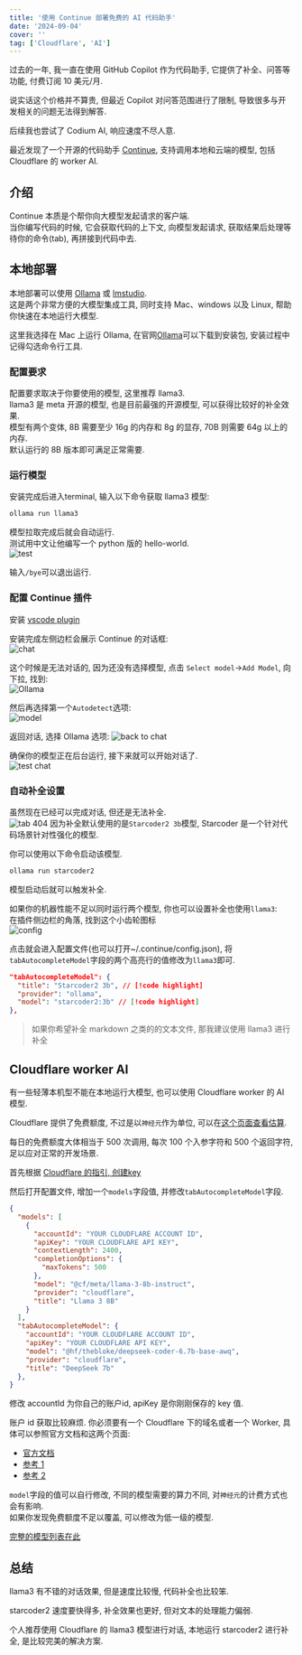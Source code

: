 ```yaml
---
title: '使用 Continue 部署免费的 AI 代码助手'
date: '2024-09-04'
cover: ''
tag: ['Cloudflare', 'AI']
---
```


过去的一年, 我一直在使用 GitHub Copilot 作为代码助手, 它提供了补全、问答等功能, 付费订阅 10 美元/月.  

说实话这个价格并不算贵, 但最近 Copilot 对问答范围进行了限制, 导致很多与开发相关的问题无法得到解答.  

后续我也尝试了 Codium AI, 响应速度不尽人意.  

最近发现了一个开源的代码助手 [Continue](https://www.continue.dev/), 支持调用本地和云端的模型, 包括 Cloudflare 的 worker AI.  

## 介绍
Continue 本质是个帮你向大模型发起请求的客户端.  
当你编写代码的时候, 它会获取代码的上下文, 向模型发起请求, 获取结果后处理等待你的命令(tab), 再拼接到代码中去.  

## 本地部署  
本地部署可以使用 [Ollama](https://ollama.com/) 或 [lmstudio](https://docs.continue.dev/reference/Model%20Providers/lmstudio).  
这是两个非常方便的大模型集成工具, 同时支持 Mac、windows 以及 Linux, 帮助你快速在本地运行大模型.  

这里我选择在 Mac 上运行 Ollama, 在官网[Ollama](https://ollama.com/)可以下载到安装包, 安装过程中记得勾选命令行工具.  

### 配置要求
配置要求取决于你要使用的模型, 这里推荐 llama3.  
llama3 是 meta 开源的模型, 也是目前最强的开源模型, 可以获得比较好的补全效果.  
模型有两个变体, 8B 需要至少 16g 的内存和 8g 的显存, 70B 则需要 64g 以上的内存.  
默认运行的 8B 版本即可满足正常需要.  

### 运行模型
安装完成后进入terminal, 输入以下命令获取 llama3 模型:  

```bash
ollama run llama3
```
模型拉取完成后就会自动运行.  
测试用中文让他编写一个 python 版的 hello-world.  
![test](https://r2.ray-d-song.com/2024/09/6d3a74f153d36136f7ae81586e8315fb.png)

输入`/bye`可以退出运行.  

### 配置 Continue 插件
安装 [vscode plugin](https://marketplace.visualstudio.com/items?itemName=Continue.continue)  

安装完成左侧边栏会展示 Continue 的对话框:  
![chat](https://r2.ray-d-song.com/2024/09/ea18b185908bda96720414fcad005f10.png)

这个时候是无法对话的, 因为还没有选择模型, 点击 `Select model`->`Add Model`, 向下拉, 找到:  
![Ollama](https://r2.ray-d-song.com/2024/09/58d456bc4ba21cacbb2f2c2b076722de.png)  

然后再选择第一个`Autodetect`选项:  
![model](https://r2.ray-d-song.com/2024/09/05191d0410e4f23c30285563b15c54dc.png)  

返回对话, 选择 Ollama 选项:
![back to chat](https://r2.ray-d-song.com/2024/09/f82f1758e1ea1f85cf5cd9db3913e11d.png)

确保你的模型正在后台运行, 接下来就可以开始对话了.  
![test chat](https://r2.ray-d-song.com/2024/09/2880fe2110c014bc1b6e736d41bb0e71.png)

### 自动补全设置
虽然现在已经可以完成对话, 但还是无法补全.  
![tab 404](https://r2.ray-d-song.com/2024/09/c072cad8863c2a50f9202e05e3442d44.png)
因为补全默认使用的是`Starcoder2 3b`模型, Starcoder 是一个针对代码场景针对性强化的模型.  

你可以使用以下命令启动该模型.  
```bash
ollama run starcoder2
```
模型启动后就可以触发补全.  

如果你的机器性能不足以同时运行两个模型, 你也可以设置补全也使用`llama3`:  
在插件侧边栏的角落, 找到这个小齿轮图标  
![config](https://r2.ray-d-song.com/2024/09/d3b06fcec439af8e2cec4d360f2663c2.png)

点击就会进入配置文件(也可以打开~/.continue/config.json), 将`tabAutocompleteModel`字段的两个高亮行的值修改为`llama3`即可.  
```json
"tabAutocompleteModel": {
  "title": "Starcoder2 3b", // [!code highlight]
  "provider": "ollama",
  "model": "starcoder2:3b" // [!code highlight]
},
```

> 如果你希望补全 markdown 之类的的文本文件, 那我建议使用 llama3 进行补全

## Cloudflare worker AI
有一些轻薄本机型不能在本地运行大模型, 也可以使用 Cloudflare worker 的 AI 模型.  

Cloudflare 提供了免费额度, 不过是以`神经元`作为单位, 可以在[这个页面查看估算](https://ai.cloudflare.com/#pricing-calculator).  

每日的免费额度大体相当于 500 次调用, 每次 100 个入参字符和 500 个返回字符, 足以应对正常的开发场景.  

首先根据 [Cloudflare 的指引, 创建key](https://developers.cloudflare.com/fundamentals/api/get-started/create-token/)  

然后打开配置文件, 增加一个`models`字段值, 并修改`tabAutocompleteModel`字段.  

```json
{
  "models": [
    {
      "accountId": "YOUR CLOUDFLARE ACCOUNT ID",
      "apiKey": "YOUR CLOUDFLARE API KEY",
      "contextLength": 2400,
      "completionOptions": {
        "maxTokens": 500
      },
      "model": "@cf/meta/llama-3-8b-instruct",
      "provider": "cloudflare",
      "title": "Llama 3 8B"
    }
  ],
  "tabAutocompleteModel": {
    "accountId": "YOUR CLOUDFLARE ACCOUNT ID",
    "apiKey": "YOUR CLOUDFLARE API KEY",
    "model": "@hf/thebloke/deepseek-coder-6.7b-base-awq",
    "provider": "cloudflare",
    "title": "DeepSeek 7b"
  },
}
```
修改 accountId 为你自己的账户id, apiKey 是你刚刚保存的 key 值.  

账户 id 获取比较麻烦. 你必须要有一个 Cloudflare 下的域名或者一个 Worker, 具体可以参照官方文档和这两个页面:  
* [官方文档](https://developers.cloudflare.com/fundamentals/setup/find-account-and-zone-ids/)
* [参考 1](https://docs.thorn.red/articles/6d89ow4vgfghgnn8)
* [参考 2](https://community.cloudflare.com/t/where-can-i-find-my-account-id/164431)


`model`字段的值可以自行修改, 不同的模型需要的算力不同, 对`神经元`的计费方式也会有影响.  
如果你发现免费额度不足以覆盖, 可以修改为低一级的模型.  

[完整的模型列表在此](https://developers.cloudflare.com/workers-ai/models/)  

## 总结
llama3 有不错的对话效果, 但是速度比较慢, 代码补全也比较笨.  

starcoder2 速度要快得多, 补全效果也更好, 但对文本的处理能力偏弱.  

个人推荐使用 Cloudflare 的 llama3 模型进行对话, 本地运行 starcoder2 进行补全, 是比较完美的解决方案.  